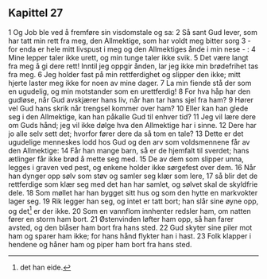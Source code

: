 ## Kapittel 27

1 Og Job ble ved å fremføre sin visdomstale og sa:
2 Så sant Gud lever, som har tatt min rett fra meg, den Allmektige, som har voldt meg bitter sorg
3 - for enda er hele mitt livspust i meg og den Allmektiges ånde i min nese - :
4 Mine lepper taler ikke urett, og min tunge taler ikke svik.
5 Det være langt fra meg å gi dere rett! Inntil jeg oppgir ånden, lar jeg ikke min brødefrihet tas fra meg.
6 Jeg holder fast på min rettferdighet og slipper den ikke; mitt hjerte laster meg ikke for noen av mine dager.
7 La min fiende stå der som en ugudelig, og min motstander som en urettferdig!
8 For hva håp har den gudløse, når Gud avskjærer hans liv, når han tar hans sjel fra ham?
9 Hører vel Gud hans skrik når trengsel kommer over ham?
10 Eller kan han glede seg i den Allmektige, kan han påkalle Gud til enhver tid?
11 Jeg vil lære dere om Guds hånd; jeg vil ikke dølge hva den Allmektige har i sinne.
12 Dere har jo alle selv sett det; hvorfor fører dere da så tom en tale?
13 Dette er det ugudelige menneskes lodd hos Gud og den arv som voldsmennene får av den Allmektige:
14 Får han mange barn, så er de hjemfalt til sverdet; hans ætlinger får ikke brød å mette seg med.
15 De av dem som slipper unna, legges i graven ved pest, og enkene holder ikke sørgefest over dem.
16 Når han dynger opp sølv som støv og samler seg klær som lere,
17 så blir det de rettferdige som klær seg med det han har samlet, og sølvet skal de skyldfrie dele.
18 Som møllet har han bygget sitt hus og som den hytte en markvokter lager seg.
19 Rik legger han seg, og intet er tatt bort; han slår sine øyne opp, og det[^1] er der ikke.
20 Som en vannflom innhenter redsler ham, om natten fører en storm ham bort.
21 Østenvinden løfter ham opp, så han farer avsted, og den blåser ham bort fra hans sted.
22 Gud skyter sine piler mot ham og sparer ham ikke; for hans hånd flykter han i hast.
23 Folk klapper i hendene og håner ham og piper ham bort fra hans sted.

[^1]:  det han eide.
